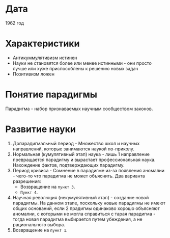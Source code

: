 # Дата

1962 год

# Характеристики

- Антикуммулятивизм истинен
- Науки не становятся более или менее истинными - они просто лучше или хуже приспособлены к решению новых задач
- Позитивизм ложен

# Понятие парадигмы

Парадигма - набор признаваемых научным сообществом законов.

# Развитие науки

1. Допарадигмальный период - Множество школ и научных направлений, которые занимаются наукой по-приколу.
2. Нормальная (кумулятивный этап) наука - лишь 1 направление превращается парадигму и вырастает профессиональная наука. Нахождение фактов, подтверждающих парадигму.
3. Период кризиса - Сомнение в парадигме из-за появления аномалии - чего-то что парадигма не может объяснить. Два варианта разрешения:
    - Возвращение на `пункт 3`.
    - `Пункт 4`.
4. Научная революция (некумулятивный этап) - создание новой парадигмы. На данном этапе, поскольку новые парадигмы не имеют общих оснований, если 2 прадигмы одинаково хорошо объясняют аномалии, с которыми не могла справиться с тарая парадигма - тогда новая парадигма выбирается путем убеждения, а не рационального выбора.
5. Возвращение на `пункт 1`.